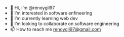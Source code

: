 - 👋 Hi, I’m @renoygil97
- 👀 I’m interested in software enfineering
- 🌱 I’m currently learning web dev
- 💞️ I’m looking to collaborate on software engineering
- 📫 How to reach me renoygil97@gmail.com

<!---
renoygil97/renoygil97 is a ✨ special ✨ repository because its `README.md` (this file) appears on your GitHub profile.
You can click the Preview link to take a look at your changes.
--->
